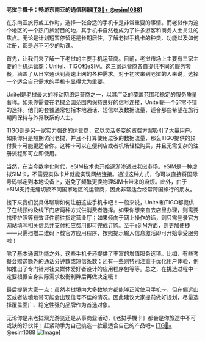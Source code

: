 **老挝手機卡：畅游东南亚的通信利器[[TG💪+ @esim1088](https://t.me/s/esim1088)]**

在东南亚旅行或工作时，选择一张合适的手机卡是非常重要的事情。而老挝作为这个地区的一个热门旅游目的地，其手机卡自然也成为了许多游客和商务人士关注的焦点。无论是计划短暂停留还是长期居住，了解老挝手机卡的种类、功能以及如何注册，都是必不可少的功课。

首先，让我们来了解一下老挝的主要手机运营商。目前，老挝市场上主要有三家主要的手机运营商：Unitel、TIGO和eSIM。这三家运营商各自提供不同的服务套餐，涵盖了从日常通话到高速上网的各种需求。对于初次来到老挝的人来说，选择一个适合自己需求的手机卡显得尤为重要。

Unitel是老挝最大的移动网络运营商之一，以其广泛的覆盖范围和稳定的服务质量著称。如果你需要在老挝全国范围内保持良好的信号连接，Unitel是一个非常不错的选择。他们的套餐通常包括本地通话、短信以及数据流量，适合那些希望在旅行期间保持与外界联系的人士。

TIGO则是另一家实力强劲的运营商，它以灵活多变的资费方案吸引了大量用户。如果你只是短期访问老挝，并且不打算使用过多的数据流量，那么TIGO提供的预付费卡可能更适合你。这种卡可以在便利店或者机场轻松购买，并且无需复杂的注册流程即可立即使用。

当然，在当今数字化时代，eSIM技术也开始逐渐渗透进老挝市场。eSIM是一种虚拟SIM卡，不需要实体卡片就能实现网络连接。通过这种方式，你可以直接将国际号码绑定到本地设备上，避免了频繁更换物理SIM卡带来的麻烦。此外，由于eSIM支持无缝切换不同国家地区的运营商，因此非常适合经常跨国旅行的朋友。

接下来我们就具体聊聊如何注册这些手机卡吧！一般来说，Unitel和TIGO都提供了在线预约及线下门店两种方式供消费者选择。如果你想亲自去店里办理，则需要携带护照等有效证件前往指定营业厅；如果倾向于网上操作的话，则只需登录官方网站填写相关信息并支付相应费用即可完成订购。至于eSIM方面，则更加便捷——只需扫描二维码下载官方应用程序，按照提示输入信息激活即可开始享受服务啦！

除了基本通讯功能之外，这些手机卡还提供了丰富的增值服务选项。比如，有些套餐会赠送额外的通话分钟数或短信条数；还有一些则特别注重于优化用户体验，例如推出了专门针对社交媒体爱好者设计的应用程序包等等。总之，在挑选过程中一定要根据自身实际需求权衡利弊后再做决定哦！

最后提醒大家一点：虽然老挝境内大多数地方都能够正常使用手机卡，但在偏远山区或者边境地带可能会出现信号不佳的情况。因此建议大家提前做好规划，尽量选择覆盖面广、稳定性强的品牌作为首选对象。

无论你是来老挝观光游览还是从事商业活动，《老挝手機卡》都会是你旅途中不可或缺的好伙伴！赶紧动手为自己挑选一款最适合自己的产品吧~ [[TG💪+ @esim1088](https://t.me/s/esim1088) ![Image](https://i.postimg.cc/4NQfJmqS/Snipaste-2025-05-13-00-14-12.png)]